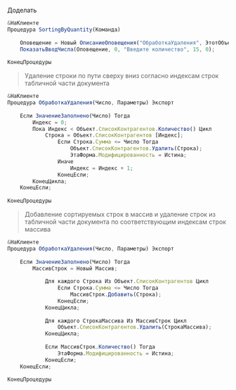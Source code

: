 
Доделать

```js
&НаКлиенте
Процедура SortingByQuantity(Команда)
	
	Оповещение = Новый ОписаниеОповещения("ОбработкаУдаления", ЭтотОбъект);
	ПоказатьВводЧисла(Оповещение, 0, "Введите количество", 15, 0); 
		
КонецПроцедуры
```

>Удаление строки по пути сверху вниз согласно индексам строк табличной части документа

```js
&НаКлиенте
Процедура ОбработкаУдаления(Число, Параметры) Экспорт 
	
	Если ЗначениеЗаполнено(Число) Тогда 
		Индекс = 0;
		Пока Индекс < Объект.СписокКонтрагентов.Количество() Цикл 
			Строка = Объект.СписокКонтрагентов [Индекс];	
				Если Строка.Сумма <= Число Тогда
					Объект.СписокКонтрагентов.Удалить(Строка);
					ЭтаФорма.Модифицированность = Истина;
				Иначе
					Индекс = Индекс + 1;
				КонецЕсли;
		КонецЦикла;	
	КонецЕсли;
	
КонецПроцедуры
```

>Добавление сортируемых строк в массив и удаление строк из табличной части документа по соответствующим индексам строк массива

```js
&НаКлиенте
Процедура ОбработкаУдаления(Число, Параметры) Экспорт 
	
	Если ЗначениеЗаполнено(Число) Тогда
		МассивСтрок = Новый Массив;
		
			Для каждого Строка Из Объект.СписокКонтрагентов Цикл
				Если Строка.Сумма <= Число Тогда
					МассивСтрок.Добавить(Строка);
				КонецЕсли;				
			КонецЦикла;
			
			Для каждого СтрокаМассива Из МассивСтрок Цикл
				Объект.СписокКонтрагентов.Удалить(СтрокаМассива);
			КонецЦикла;
			
			Если МассивСтрок.Количество() Тогда
				ЭтаФорма.Модифицированность = Истина;
			КонецЕсли;
	КонецЕсли;

КонецПроцедуры
```
